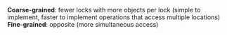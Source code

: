 **Coarse-grained**: fewer locks with more objects per lock
(simple to implement, faster to implement operations that access multiple locations)
**Fine-grained**: opposite
(more simultaneous access)